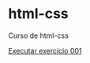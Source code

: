 # html-css
Curso de html-css

 <a href="https://lipeezzz.github.io/html-css/exercícios/ex001/index.html" > Executar exercício 001</a>